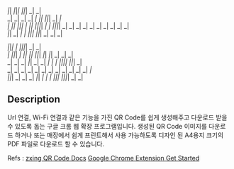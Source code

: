    _|_|      _|_|_|          _|_|_|                          _|  _|  
 _|    _|    _|    _|      _|          _|_|    _|_|_|        _|  _|  
 _|  _|_|    _|_|_|        _|  _|_|  _|_|_|_|  _|    _|      _|_|_|_|
 _|    _|    _|    _|      _|    _|  _|        _|    _|          _|   
   _|_|  _|  _|    _|        _|_|_|    _|_|_|  _|    _|          _|  

   _|_|_|  _|                                                          _|_|_|_|  _|      _|  
 _|        _|_|_|    _|  _|_|    _|_|    _|_|_|  _|_|      _|_|        _|          _|  _|    
 _|        _|    _|  _|_|      _|    _|  _|    _|    _|  _|_|_|_|      _|_|_|        _|      
 _|        _|    _|  _|        _|    _|  _|    _|    _|  _|            _|          _|  _|    
   _|_|_|  _|    _|  _|          _|_|    _|    _|    _|    _|_|_|      _|_|_|_|  _|      _| 
     


## Description

Url 연결, Wi-Fi 연결과 같은 기능을 가진 QR Code를 쉽게 생성해주고 다운로드 받을 수 있도록 돕는 구글 크롬 웹 확장 프로그램입니다.
생성된 QR Code 이미지를 다운로드 하거나 또는 매장에서 쉽게 프린트해서 사용 가능하도록 디자인 된 A4용지 크기의 PDF 파일로 다운로드 할 수 있습니다.


Refs :
[zxing QR Code Docs](https://github.com/zxing/zxing/wiki/Barcode-Contents#wi-fi-network-config-android-ios-11)
[Google Chrome Extension Get Started](https://developer.chrome.com/docs/extensions/mv3/getstarted/)
